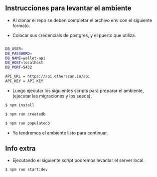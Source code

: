 ## Instrucciones para levantar el ambiente

- Al clonar el repo se deben completar el archivo env con el siguiente formato.

- Colocar sus credencials de postgres, y el puerto que utiliza.

```bash

DB_USER=
DB_PASSWORD=
DB_NAME=wallet-api
DB_HOST=localhost
DB_PORT=5432

API_URL = https://api.etherscan.io/api
API_KEY = API KEY

```

- Luego ejecutar los siguientes scripts para preparar el ambiente, (ejecutar las migraciones y los seeds).

```bash
$ npm install

$ npm run createdb

$ npm run populatedb
```

- Ya tendremos el ambiente listo para continuar.

## Info extra

- Ejecutando el siguiente script podremos levantar el server local.

```bash
$ npm run start:dev
```
